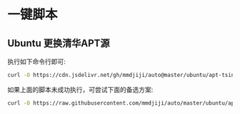 # 一键脚本
 
## Ubuntu 更换清华APT源
执行如下命令行即可:
```sh
curl -O https://cdn.jsdelivr.net/gh/mmdjiji/auto@master/ubuntu/apt-tsinghua.sh && chmod +x apt-tsinghua.sh && sudo ./apt-tsinghua.sh && rm apt-tsinghua.sh
```

如果上面的脚本未成功执行，可尝试下面的备选方案:
```sh
curl -O https://raw.githubusercontent.com/mmdjiji/auto/master/ubuntu/apt-tsinghua.sh && chmod +x apt-tsinghua.sh && sudo ./apt-tsinghua.sh && rm apt-tsinghua.sh
```